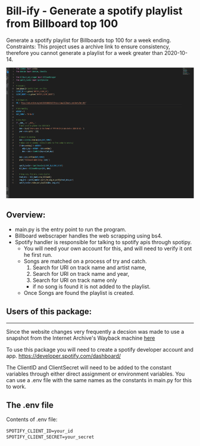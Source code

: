 # Bill-ify - Generate a spotify playlist from Billboard top 100

Generate a spotify playlist for Billboards top 100 for a week ending.
Constraints: This project uses a archive link to ensure consistency, therefore you cannot generate a playlist for a week greater than 2020-10-14.

</img>
<img src = "demo.gif", alt = "Bill-ify", height = "350">


Overview: 
--------
* main.py is the entry point to run the program.
* Billboard webscraper handles the web scrapping using bs4. 
* Spotify handler is responsible for talking to spotify apis through spotipy.
    * You will need your own account for this, and will need to verify it ont he first run.
    * Songs are matched on a process of try and catch. 
        1. Search for URI on track name and artist name, 
        2. Search for URI on track name and year,
        3. Search for URI on track name only
        * if no song is found it is not added to the playlist.
    * Once Songs are found the playlist is created.


## Users of this package:
-------------------------
Since the website changes very frequently a decsion was made to use a snapshot from the Internet Archive's Wayback machine [here](https://web.archive.org/web/20201026231157/https://www.billboard.com/charts/hot-100/)

To use this package you will need to create a spotify developer account and app. https://developer.spotify.com/dashboard/ 

The ClientID and ClientSecret will need to be added to the constant variables through either direct assignment or environment variables. You can use a .env file with the same names as the constants in main.py for this to work. 

The .env file
-
Contents of .env file:
```
SPOTIFY_CLIENT_ID=your_id
SPOTIFY_CLIENT_SECRET=your_secret
```

